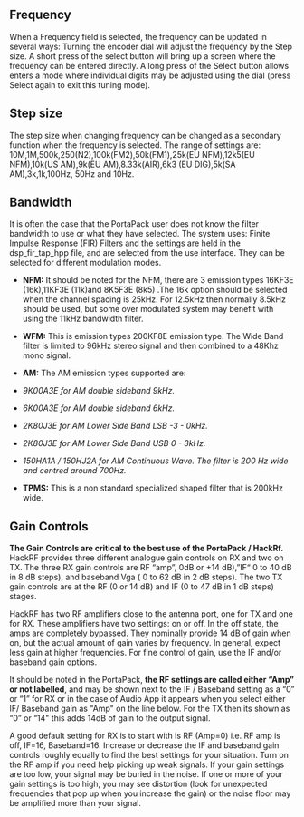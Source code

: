 ## Frequency
When a Frequency field is selected, the frequency can be updated in several ways: Turning the encoder dial will adjust the frequency by the Step size. A short press of the select button will bring up a screen where the frequency can be entered directly. A long press of the Select button allows enters a mode where individual digits may be adjusted using the dial (press Select again to exit this tuning mode).

## Step size
The step size when changing frequency can be changed as a secondary function when the frequency is selected. The range of settings are: 10M,1M,500k,250(N2),100k(FM2),50k(FM1),25k(EU NFM),12k5(EU NFM),10k(US AM),9k(EU AM),8.33k(AIR),6k3 (EU DIG),5k(SA AM),3k,1k,100Hz, 50Hz and 10Hz.

## Bandwidth
It is often the case that the PortaPack user does not know the filter bandwidth to use or what they have selected. The system uses: Finite  Impulse Response (FIR) Filters and the settings are held in the dsp_fir_tap_hpp file, and are selected from the use interface.  They can be selected for different modulation modes.

* **NFM:** It should be noted for the NFM, there are 3 emission types 16KF3E (16k),11KF3E (11k)and 8K5F3E (8k5) .The 16k option should be selected when the channel spacing is 25kHz. For 12.5kHz then normally 8.5kHz should be used, but some over modulated system may benefit with using the 11kHz bandwidth filter. 

* **WFM:** This is emission types 200KF8E emission type. The Wide Band filter is limited to 96kHz stereo signal and then combined to a 48Khz mono signal.


* **AM:**  The AM emission types supported are:

* _9K00A3E for AM double sideband 9kHz._
* _6K00A3E for AM double sideband 6kHz._
* _2K80J3E for AM Lower Side Band LSB -3 - 0kHz._
* _2K80J3E for AM Lower Side Band USB 0 - 3kHz._
* _150HA1A / 150HJ2A for AM Continuous Wave. The filter is 200 Hz wide and centred around 700Hz._

* **TPMS:** This is a non standard specialized shaped filter that is 200kHz wide. 

## Gain Controls 
**The Gain Controls are  critical to the best use of the PortaPack / HackRf.**  HackRF provides three different analogue gain controls on RX and two on TX. The three RX gain controls are  RF “amp”, 0dB or +14 dB),”IF“ 0 to 40 dB in 8 dB steps), and baseband Vga ( 0 to 62 dB in 2 dB steps). The two TX gain controls are at the RF (0 or 14 dB) and IF (0 to 47 dB in 1 dB steps) stages.
 
HackRF has two RF amplifiers close to the antenna port, one for TX and one for RX. These amplifiers have two settings: on or off. In the off state, the amps are completely bypassed. They nominally provide 14 dB of gain when on, but the actual amount of gain varies by frequency. In general, expect less gain at higher frequencies. For fine control of gain, use the IF and/or baseband gain options.
 
It should be noted in the PortaPack, **the RF settings are called either “Amp” or not labelled**, and may be shown next to the IF / Baseband setting as a “0” or “1”  for RX or in the case of Audio App it appears when you select either IF/ Baseband gain as "Amp" on the line below. For the TX then its shown as “0” or “14" this adds 14dB of gain to the output signal. 

A good default setting for RX is to start with is RF (Amp=0) i.e. RF amp is off, IF=16, Baseband=16. Increase or decrease the IF and baseband gain controls roughly equally to find the best settings for your situation. Turn on the RF amp if you need help picking up weak signals. If your gain settings are too low, your signal may be buried in the noise. If one or more of your gain settings is too high, you may see distortion (look for unexpected frequencies that pop up when you increase the gain) or the noise floor may be amplified more than your signal.


